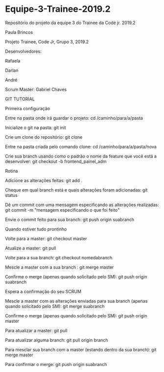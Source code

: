 # Equipe-3-Trainee-2019.2
Repositório do projeto da equipe 3 do Trainee da Code jr. 2019.2

Paula Brincos

Projeto Trainee, Code Jr, Grupo 3, 2019.2

Desenvolvedores:

Rafaela

Darlan

André

Scrum Master:
Gabriel Chaves

GIT TUTORIAL

Primeira configuração

Entre na pasta onde irá guardar o projeto: cd /caminho/para/a/pasta

Inicialize o git na pasta: git init

Crie um clone do repositório: git clone

Entre na pasta criada pelo comando clone: cd /caminho/para/a/pasta/nova

Crie sua branch usando como o padrão o nome da feature que você está a desenvolver: git checkout -b frontend_painel_adm

Rotina

Adicione as alterações feitas: git add .

Cheque em qual branch está e quais alterações foram adicionadas: git status

Dê um commit com uma mensagem especificando as alterações realizadas: git commit -m "mensagem especificando o que foi feito"

Envie o commit feito para sua branch: git push origin suabranch

Quando estiver tudo prontinho

Volte para a master: git checkout master

Atualize a master: git pull

Volte para a sua branch: git checkout nomedabranch

Mescle a master com a sua branch : git merge master

Confirme o merge (apenas quando solicitado pelo SM): git push origin suabranch

Espera a confirmação do seu SCRUM

Mescle a master com as alterações enviadas para sua branch (apenas quando solicitado pelo SM): git merge suabranch

Confirme o merge (apenas quando solicitado pelo SM): git push origin master

Para atualizar a master: git pull

Para atualizar alguma branch: git pull origin branch

Para mesclar sua branch com a master (estando dentro da sua branch): git merge master

Para confirmar o merge: git push origin suabranch

